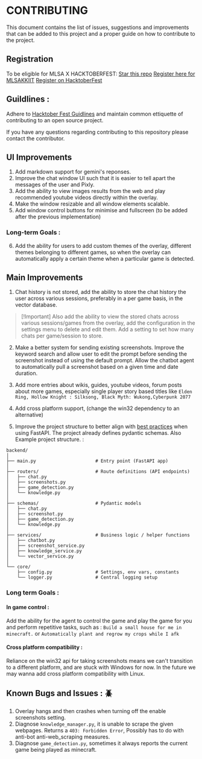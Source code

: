 # CONTRIBUTING
This document contains the list of issues, suggestions and improvements that can be added to this project and a proper guide on how to contribute to the project.

## Registration 
To be eligible for MLSA X HACKTOBERFEST: 
[Star this repo](https://github.com/keploy/keploy)
[Register here for MLSAKKIIT](https://register.mlsakiit.com/)
[Register on HacktoberFest](https://hacktoberfest.com/auth/)

## Guildlines : 
Adhere to [Hacktober Fest Guidlines](https://hacktoberfest.com/) and maintain common ettiquette of contributing to an open source project. 

If you have any questions regarding contributing to this repository please contact the contributor. 

<!-- (link to the whatsapp group) -->

## UI Improvements  
1. Add markdown support for gemini's reponses.
2. Improve the chat window UI such that it is easier to tell apart the messages of the user and Pixly.
3. Add the ability to view images results from the web and play recommended youtube videos directly within the overlay.
4. Make the window resizable and all window elements scalable.
5. Add window control buttons for minimise and fullscreen (to be added after the previous implementation)

### Long-term Goals : 
6. Add the ability for users to add custom themes of the overlay, different themes belonging to different games, so when the overlay can automatically apply a certain theme when a particular game is detected.

## Main Improvements 
1. Chat history is not stored, add the ability to store the chat history the user across various sessions, preferably in a per game basis, in the vector database.
   
>[!Important] Also add the ability to view the stored chats across various sessions/games from the overlay, add the configuration in the settings menu to delete and edit them. Add a setting to set how many chats per game/session to store.

2. Make a better system for sending existing screenshots. Improve the keyword search and allow user to edit the prompt before sending the screenshot instead of using the default prompt. Allow the chatbot agent to automatically pull a screenshot based on a given time and date duration.

3. Add more entries about wikis, guides, youtube videos, forum posts about more games, especially single  player story based titles like `Elden Ring, Hollow Knight : Silksong, Black Myth: Wukong,Cyberpunk 2077`

4. Add cross platform support, (change the win32 dependency to an alternative)

5. Improve the project structure to better align with [best practices](https://github.com/zhanymkanov/fastapi-best-practices) when using FastAPI. The project already defines pydantic schemas. Also Example project structure. :
```
backend/
│
├── main.py                      # Entry point (FastAPI app)
│
├── routers/                     # Route definitions (API endpoints)
│   ├── chat.py
│   ├── screenshots.py
│   ├── game_detection.py
│   └── knowledge.py
│
├── schemas/                     # Pydantic models
│   ├── chat.py
│   ├── screenshot.py
│   ├── game_detection.py
│   └── knowledge.py
│
├── services/                    # Business logic / helper functions
│   ├── chatbot.py
│   ├── screenshot_service.py
│   ├── knowledge_service.py
│   └── vector_service.py
│
└── core/
    ├── config.py                # Settings, env vars, constants
    └── logger.py                # Central logging setup

```

### Long term Goals :
#### In game control : 
Add the ability for the agent to control the game and play the game for you and perform repetitive tasks, such as : `Build a small house for me in minecraft.` or `Automatically plant and regrow my crops while I afk`

#### Cross platform compatibility :
Reliance on the win32 api for taking screenshots means we can't transition to a different platform, and are stuck with Windows for now.
In the future we may wanna add cross platform compatibility with Linux.

## Known Bugs and Issues : 🪲

1. Overlay hangs and then crashes when turning off the enable screenshots setting.
2. Diagnose `knowledge_manager.py`, it is unable to scrape the given webpages. Returns a `403: Forbidden Error`, Possibly has to do with anti-bot anti-web_scraping measures.
3. Diagnose `game_detection.py`, sometimes it always reports the current game being played as minecraft.

